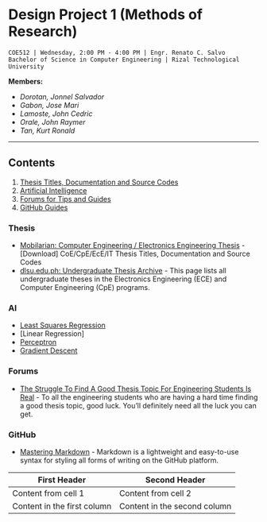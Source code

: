 # Design Project 1 (Methods of Research)
```
COE512 | Wednesday, 2:00 PM - 4:00 PM | Engr. Renato C. Salvo
Bachelor of Science in Computer Engineering | Rizal Technological University
```

**Members:**
- *Dorotan, Jonnel Salvador*
- *Gabon, Jose Mari*
- *Lamoste, John Cedric*
- *Orale, John Raymer*
- *Tan, Kurt Ronald*
---

## Contents

1. [Thesis Titles, Documentation and Source Codes](#Thesis)
1. [Artificial Intelligence](#AI)
1. [Forums for Tips and Guides](#Forums)
1. [GitHub Guides](#GitHub)

### Thesis
- [Mobilarian: Computer Engineering / Electronics Engineering Thesis](https://www.mobilarian.com/showthread.php?t=1438493) - [Download] CoE/CpE/EcE/IT Thesis Titles, Documentation and Source Codes
- [dlsu.edu.ph: Undergraduate Thesis Archive](https://www.dlsu.edu.ph/colleges/gcoe/academic-departments/electronics-communications-engineering/thesis-archive/) - This page lists all undergraduate theses in the Electronics Engineering (ECE) and Computer Engineering (CpE) programs.

### AI
- [Least Squares Regression](https://www.mathsisfun.com/data/least-squares-regression.html)
- [Linear Regression]
- [Perceptron](https://towardsdatascience.com/6-steps-to-write-any-machine-learning-algorithm-from-scratch-perceptron-case-study-335f638a70f3)
- [Gradient Descent](https://www.youtube.com/watch?v=sDv4f4s2SB8&feature=share)

### Forums
- [The Struggle To Find A Good Thesis Topic For Engineering Students Is Real](https://gineersnow.com/students/the-struggle-to-find-a-good-thesis-topic-for-engineering-students-is-real) - To all the engineering students who are having a hard time finding a good thesis topic, good luck. You’ll definitely need all the luck you can get.

### GitHub
- [Mastering Markdown](https://guides.github.com/features/mastering-markdown/) - Markdown is a lightweight and easy-to-use syntax for styling all forms of writing on the GitHub platform.

First Header | Second Header
------------ | -------------
Content from cell 1 | Content from cell 2
Content in the first column | Content in the second column
